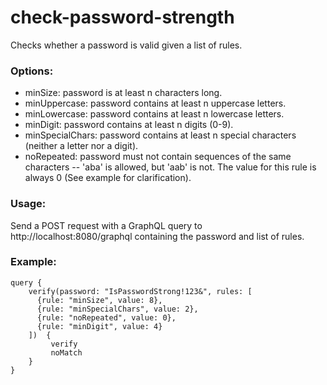 # check-password-strength
Checks whether a password is valid given a list of rules.

### Options:

- minSize: password is at least n characters long.
- minUppercase: password contains at least n uppercase letters.
- minLowercase: password contains at least n lowercase letters.
- minDigit: password contains at least n digits (0-9).
- minSpecialChars: password contains at least n special characters (neither a letter nor a digit).
- noRepeated: password must not contain sequences of the same characters -- 'aba' is allowed, but 'aab' is not. The value for this rule is always 0 (See example for clarification).

### Usage:

Send a POST request with a GraphQL query to http://localhost:8080/graphql containing the password and list of rules.

### Example:

```
query {
    verify(password: "IsPasswordStrong!123&", rules: [
      {rule: "minSize", value: 8},
      {rule: "minSpecialChars", value: 2},
      {rule: "noRepeated", value: 0},
      {rule: "minDigit", value: 4}
    ])  {
         verify
         noMatch
    }
}
```
